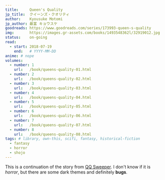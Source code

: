 ```yaml
---
title:     Queen's Quality
jp_title:  クイーンズ・クオリティ 
author:    Kyousuke Motomi
jp_author: 最富 キョウスケ
goodreads: https://www.goodreads.com/series/173993-queen-s-quality
img:       https://images.gr-assets.com/books/1493548362l/32919012.jpg
status:    on-going
read:
  - start: 2018-07-19
    end:   # YYYY-MM-DD
anime: # nope
volumes: 
  - number: 1
    url:   /book/queens-quality-01.html
  - number: 2
    url:   /book/queens-quality-02.html
  - number: 3
    url:   /book/queens-quality-03.html
  - number: 4
    url:   /book/queens-quality-04.html
  - number: 5
    url:   /book/queens-quality-05.html
  - number: 6
    url:   /book/queens-quality-06.html
  - number: 7
    url:   /book/queens-quality-07.html
  - number: 8
    url:   /book/queens-quality-08.html
tags: # library, own-this, scifi, fantasy, historical-fiction
  - fantasy
  - horror
  - shojo
---
```


This is a continuation of the story from [QQ Sweeper](/manga/qq-sweeper.html).  I don't know if it is *horror*, but there are some dark themes and definitely __bugs__.

